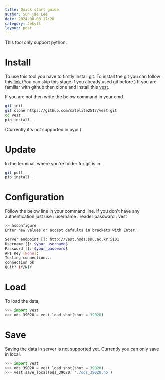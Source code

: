 ```yaml
---
title: Quick start guide
author: Sun jae Lee
date: 2024-08-08 17:28
category: Jekyll
layout: post
---
```


This tool only support python.

Install
=====

To use this tool you have to firstly install git. To install the git you can follow this [link](./Installation.md).(You can skip this stage if you already used git before.) If you are familiar with github then clone and install this [vest](https://github.com/satelite2517/vest). 

If you are not then write the below command in your cmd.

```bash
git init
git clone https://github.com/satelite2517/vest.git
cd vest
pip install .
```
(Currently it's not supported in pypi.)

Update
=====
In the terminal, where you're folder for git is in. 
```bash
git pull 
pip install .
```

Configuration
=====
Follow the below line in your command line. If you don't have any authentication just use :
username : reader
passward : vest

```bash
>> hsconfigure
Enter new values or accept defaults in brackets with Enter.

Server endpoint []: http://vest.hsds.snu.ac.kr:5101
Username []: $your_username$
Password []: $your_password$
API Key [None]: 
Testing connection...
connection ok
Quit? (Y/N)Y
```

Load
=====
To load the data,

```python
>>> import vest
>>> ods_39020 = vest.load_shot(shot = 39020)
```

Save 
=====
Saving the data in server is not supported yet. Currently you can only save in local.

```python
>>> import vest
>>> ods_39020 = vest.load_shot(shot = 39020)
>>> vest.save_local(ods_39020, './ods_39020.h5')
```